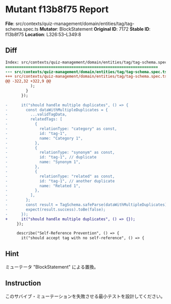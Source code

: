 # Mutant f13b8f75 Report

**File**: src/contexts/quiz-management/domain/entities/tag/tag-schema.spec.ts
**Mutator**: BlockStatement
**Original ID**: 7172
**Stable ID**: f13b8f75
**Location**: L326:53–L349:8

## Diff

```diff
Index: src/contexts/quiz-management/domain/entities/tag/tag-schema.spec.ts
===================================================================
--- src/contexts/quiz-management/domain/entities/tag/tag-schema.spec.ts	original
+++ src/contexts/quiz-management/domain/entities/tag/tag-schema.spec.ts	mutated #7172
@@ -322,32 +322,9 @@
           );
         }
       });
 
-      it("should handle multiple duplicates", () => {
-        const dataWithMultipleDuplicates = {
-          ...validTagData,
-          relatedTags: [
-            {
-              relationType: "category" as const,
-              id: "tag-1",
-              name: "Category 1",
-            },
-            {
-              relationType: "synonym" as const,
-              id: "tag-1", // duplicate
-              name: "Synonym 1",
-            },
-            {
-              relationType: "related" as const,
-              id: "tag-1", // another duplicate
-              name: "Related 1",
-            },
-          ],
-        };
-        const result = TagSchema.safeParse(dataWithMultipleDuplicates);
-        expect(result.success).toBe(false);
-      });
+      it("should handle multiple duplicates", () => {});
     });
 
     describe("Self-Reference Prevention", () => {
       it("should accept tag with no self-reference", () => {
```

## Hint

ミューテータ "BlockStatement" による置換。

## Instruction

このサバイブ・ミューテーションを失敗させる最小テストを設計してください。
